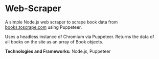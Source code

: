 # Web-Scraper

A simple Node.js web scraper to scrape book data from [books.toscrape.com](http://books.toscrape.com/) using Puppeteer.

Uses a headless instance of Chromium via Puppeteer. Returns the data of all books on the site as an array of Book objects.

**Technologies and Frameworks:** Node.js, Puppeteer
